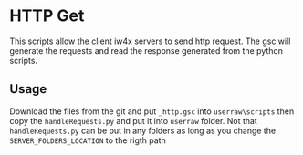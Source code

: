 
# HTTP Get 
This scripts allow the client iw4x servers to send http request. The gsc will generate the requests and read the response generated from the python scripts. 

## Usage
Download the files from the git and put `_http.gsc` into `userraw\scripts` then copy the `handleRequests.py` and put it into `userraw` folder. 
Not that `handleRequests.py` can be put in any folders as long as you change the `SERVER_FOLDERS_LOCATION` to the rigth path

